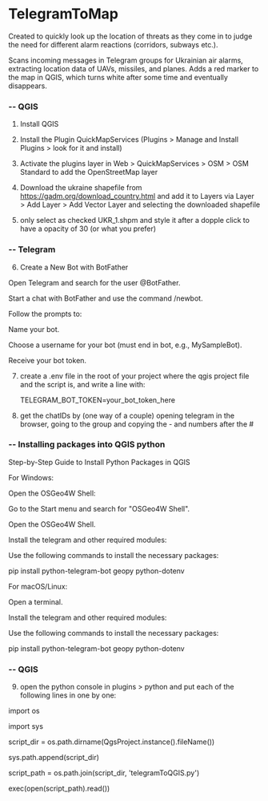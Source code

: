 # TelegramToMap

Created to quickly look up the location of threats as they come in to judge the need for different alarm reactions (corridors, subways etc.).

Scans incoming messages in Telegram groups for Ukrainian air alarms, extracting location data of UAVs, missiles, and planes. Adds a red marker to the map in QGIS, which turns white after some time and eventually disappears.

### -- QGIS

1. Install QGIS

2. Install the Plugin QuickMapServices (Plugins > Manage and Install Plugins > look for it and install)

3. Activate the plugins layer in Web > QuickMapServices > OSM > OSM Standard to add the OpenStreetMap layer

4. Download the ukraine shapefile from https://gadm.org/download_country.html and add it to Layers via Layer > Add Layer > Add Vector Layer and selecting the downloaded shapefile

5. only select as checked UKR_1.shpm and style it after a dopple click to have a opacity of 30 (or what you prefer)

### -- Telegram

6. Create a New Bot with BotFather
   
  Open Telegram and search for the user @BotFather.

  Start a chat with BotFather and use the command /newbot.

  Follow the prompts to:

   Name your bot.

   Choose a username for your bot (must end in bot, e.g., MySampleBot).

   Receive your bot token.

7. create a .env file in the root of your project where the qgis project file and the script is, and write a line with:

   TELEGRAM_BOT_TOKEN=your_bot_token_here

8. get the chatIDs by (one way of a couple) opening telegram in the browser, going to the group and copying the - and numbers after the #

### -- Installing packages into QGIS python 

Step-by-Step Guide to Install Python Packages in QGIS

For Windows:

Open the OSGeo4W Shell:

Go to the Start menu and search for "OSGeo4W Shell".

Open the OSGeo4W Shell.

Install the telegram and other required modules:

Use the following commands to install the necessary packages:

pip install python-telegram-bot geopy python-dotenv

For macOS/Linux:

Open a terminal.

Install the telegram and other required modules:

Use the following commands to install the necessary packages:

pip install python-telegram-bot geopy python-dotenv

### -- QGIS

9. open the python console in plugins > python and put each of the following lines in one by one: 

import os

import sys

script_dir = os.path.dirname(QgsProject.instance().fileName())

sys.path.append(script_dir)

script_path = os.path.join(script_dir, 'telegramToQGIS.py')

exec(open(script_path).read())
